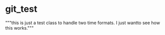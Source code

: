 # git_test

"""this is just a test class to handle two time formats. I just wantto see how this works."""

